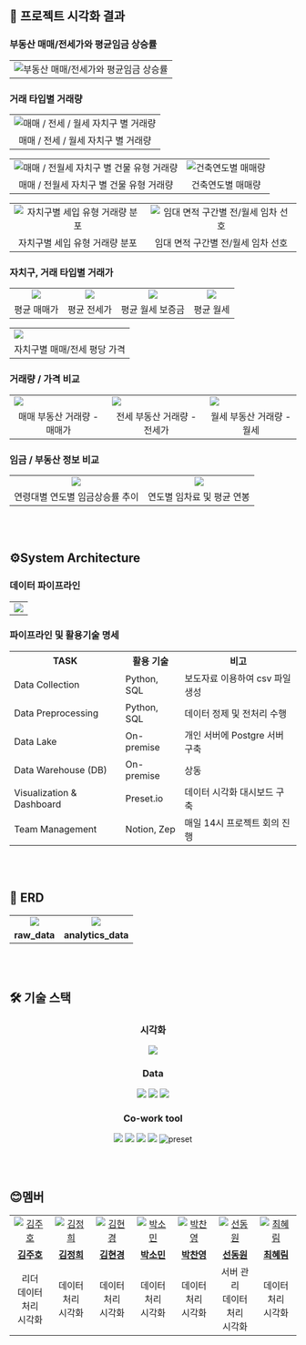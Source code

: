 ## 📍 프로젝트 시각화 결과
### 부동산 매매/전세가와 평균임금 상승률
<table>
  <tr>
    <td align="center">
      <img src="https://github.com/yygs321/more-wages-for-homes/blob/main/pics/visualization_screenshots/image%20(2).png" alt="부동산 매매/전세가와 평균임금 상승률">
    </td>
  </tr>
</table>

### 거래 타입별 거래량
<table>
  <tr>
    <td align="center">
      <img src="https://github.com/yygs321/more-wages-for-homes/blob/main/pics/visualization_screenshots/image%20(4).png" alt="매매 / 전세 / 월세 자치구 별 거래량">
    </td>
  </tr>
  <tr>
    <td align="center">
      <span>매매 / 전세 / 월세 자치구 별 거래량</span>
    </td>
  </tr>
</table>

<table>
  <tr>
    <td align="center">
      <img src="https://github.com/yygs321/more-wages-for-homes/blob/main/pics/visualization_screenshots/image%20(5).png" alt="매매 / 전월세 자치구 별 건물 유형 거래량">
    </td>
    <td align="center">
      <img src="https://github.com/yygs321/more-wages-for-homes/blob/main/pics/visualization_screenshots/image%20(6).png" alt="건축연도별 매매량">
    </td>
  </tr>
  <tr>
    <td align="center">
      <span>매매 / 전월세 자치구 별 건물 유형 거래량</span>
    </td>
    <td align="center">
      <span>건축연도별 매매량</span>
    </td>
  </tr>
</table>
<table>
  <tr>
    <td align="center">
      <img src="https://github.com/yygs321/more-wages-for-homes/blob/main/pics/visualization_screenshots/image%20(7).png" alt="자치구별 세입 유형 거래량 분포">
    </td>
    <td align="center">
      <img src="https://github.com/yygs321/more-wages-for-homes/blob/main/pics/visualization_screenshots/image%20(8).png" alt="임대 면적 구간별 전/월세 임차 선호">
    </td>
  </tr>
  <tr>
    <td align="center">
      <span>자치구별 세입 유형 거래량 분포</span>
    </td>
    <td align="center">
      <span>임대 면적 구간별 전/월세 임차 선호</span>
    </td>
  </tr>
</table>


### 자치구, 거래 타입별 거래가

<table>
  <tr>
    <td align="center">
      <img src="https://github.com/yygs321/more-wages-for-homes/blob/main/pics/visualization_screenshots/image%20(9).png"/>
    </td>
    <td align="center">
      <img src="https://github.com/yygs321/more-wages-for-homes/blob/main/pics/visualization_screenshots/image%20(10).png" />
    </td>
    <td align="center">
      <img src="https://github.com/yygs321/more-wages-for-homes/blob/main/pics/visualization_screenshots/image%20(11).png" />
    </td>
    <td align="center">
      <img src="https://github.com/yygs321/more-wages-for-homes/blob/main/pics/visualization_screenshots/image%20(12).png" />
    </td>
  </tr>
  <tr>
    <td align="center">
      <span>평균 매매가</span>
    </td>
    <td align="center">
      <span>평균 전세가</span>
    </td>
    <td align="center">
      <span>평균 월세 보증금</span>
    </td>
    <td align="center">
      <span>평균 월세</span>
    </td>
  </tr>
</table>
<table>
<tr>
  <td>
    <img src="https://github.com/yygs321/more-wages-for-homes/blob/main/pics/visualization_screenshots/image%20(13).png" />
  </td>
</tr>
<tr>
    <td align="center">
      <span>자치구별 매매/전세 평당 가격</span>
    </td>
</tr>
</table>

### 거래량 / 가격 비교
<table>
  <tr>
    <td>
      <img src="https://github.com/yygs321/more-wages-for-homes/blob/main/pics/visualization_screenshots/image%20(14).png" />
    </td>
      <td>
      <img src="https://github.com/yygs321/more-wages-for-homes/blob/main/pics/visualization_screenshots/image%20(15).png" />
    </td>
      <td>
      <img src="https://github.com/yygs321/more-wages-for-homes/blob/main/pics/visualization_screenshots/image%20(16).png" />
    </td>
  </tr>
  <tr>
    <td align="center">
      <span>매매 부동산 거래량 - 매매가</span>
    </td>
    <td align="center">
      <span>전세 부동산 거래량 - 전세가</span>
    </td>
    <td align="center">
      <span>월세 부동산 거래량 - 월세</span>
    </td>
  </tr>
</table>

### 임금 / 부동산 정보 비교

<table>
  <tr>
    <td align="center">
      <img src="https://github.com/yygs321/more-wages-for-homes/blob/main/pics/visualization_screenshots/image%20(17).png" />
    </td>
    <td align="center">
      <img src="https://github.com/yygs321/more-wages-for-homes/blob/main/pics/visualization_screenshots/image%20(18).png" />
    </td>
  </tr>
  <tr>
    <td align="center">
      <span>연령대별 연도별 임금상승률 추이</span>
    </td>
    <td align="center">
      <span>연도별 임차료 및 평균 연봉</span>
    </td>
  </tr>
</table>

</br>
</br>

## ⚙System Architecture

### 데이터 파이프라인

<table>
  <td align="center">
    <img src="https://github.com/yygs321/more-wages-for-homes/blob/main/pics/system_architecture.png">
  </td>
</table>

### 파이프라인 및 활용기술 명세
<table>
  <tr>
    <th>TASK</th>
    <th>활용 기술</th>
    <th>비고</th>
  </tr>
  <tr>
    <td>Data Collection</td>
    <td>Python, SQL</td>
    <td>보도자료 이용하여 csv 파일 생성</td>
  </tr>
  <tr>
    <td>Data Preprocessing</td>
    <td>Python, SQL</td>
    <td>데이터 정제 및 전처리 수행</td>
  </tr>
  <tr>
    <td>Data Lake</td>
    <td>On-premise</td>
    <td>개인 서버에 Postgre 서버 구축</td>
  </tr>
  <tr>
    <td>Data Warehouse (DB)</td>
    <td>On-premise</td>
    <td>상동</td>
  </tr>
  <tr>
    <td>Visualization & Dashboard</td>
    <td>Preset.io</td>
    <td>데이터 시각화 대시보드 구축</td>
  </tr>
  <tr>
    <td>Team Management</td>
    <td>Notion, Zep</td>
    <td>매일 14시 프로젝트 회의 진행</td>
  </tr>
</table>

</br>
</br>

## 💾 ERD
<table>
  <tr>
    <td align="center">
        <img src="https://github.com/yygs321/more-wages-for-homes/blob/main/pics/raw_data_erd.png">
    </td>
    <td align="center">
        <img src="https://github.com/yygs321/more-wages-for-homes/blob/main/pics/analytics_erd.png">
    </td>
  </tr>
  <tr>
    <td align="center">
      <b>raw_data</b>
    </td>
    <td align="center">
      <b>analytics_data</b>
    </td>
  </tr>
</table>

</br>
</br>

##  🛠 기술 스택

<h3 align="center">시각화</h3>
<p align="center">
    <img src="https://img.shields.io/badge/apachesuperset-20A6C9?&logo=apachesuperset&logoColor=white">
</p>
<h3 align="center">Data</h3>
<p align="center">
    <img src="https://img.shields.io/badge/postgresql-4169E1?&logo=postgresql&logoColor=white">
    <img src="https://img.shields.io/badge/Python-3776AB?&logo=python&logoColor=white">
    <img src="https://img.shields.io/badge/pandas-150458?&logo=pandas&logoColor=white">
</p>
<h3 align="center">Co-work tool</h3>
<p align="center">
    <img src="https://img.shields.io/badge/ubuntu-E95420?&logo=ubuntu&logoColor=white">
    <img src="https://img.shields.io/badge/github-181717?&logo=github&logoColor=white">
    <img src="https://img.shields.io/badge/Notion-232F3E?&logo=Notion&logoColor=white">
    <img src="https://img.shields.io/badge/slack-E4637C?&logo=slack&logoColor=white">
    <img src="https://img.shields.io/badge/preset--io-00B992?logoColor=white" alt="preset" />
</p>

</br>
</br>

## 😊멤버

<table>
  <tr>
    <td align="center">
      <a href="https://github.com/hosic2">
        <img src="https://github.com/hosic2.png" alt="김주호" />
      </a>
    </td>
     <td align="center">
      <a href="https://github.com/kimhee02">
        <img src="https://github.com/kimhee02.png" alt="김정희" />
      </a>
    </td>
    <td align="center">
      <a href="https://github.com/DEHailey">
        <img src="https://github.com/DEHailey.png" alt="김현경" />
      </a>
    </td>
    <td align="center">
      <a href="https://github.com/yygs321">
        <img src="https://github.com/yygs321.png" alt="박소민" />
      </a>
    </td>
    <td align="center">
      <a href="https://github.com/Park-Chanyeong">
        <img src="https://github.com/Park-Chanyeong.png" alt="박찬영" />
      </a>
    </td>
    <td align="center">
      <a href="https://github.com/boolYikes">
        <img src="https://github.com/boolYikes.png" alt="선동원" />
      </a>
    </td>
    <td align="center">
      <a href="https://github.com/HaelimC">
        <img src="https://github.com/HaelimC.png" alt="최혜림" />
      </a>
    </td>
  </tr>
  <tr>
    <td align="center">
      <a href="https://github.com/hosic2">
        <b>김주호</b>
      </a>
    </td>
     <td align="center">
      <a href="https://github.com/kimhee02">
        <b>김정희</b>
      </a>
    </td>
    <td align="center">
      <a href="https://github.com/DEHailey">
        <b>김현경</b>
      </a>
    </td>
    <td align="center">
      <a href="https://github.com/yygs321">
        <b>박소민</b>
      </a>
    </td>
    <td align="center">
      <a href="https://github.com/Park-Chanyeong">
        <b>박찬영</b>
      </a>
    </td>
    <td align="center">
      <a href="https://github.com/boolYikes">
        <b>선동원</b>
      </a>
    </td>
    <td align="center">
      <a href="https://github.com/HaelimC">
        <b>최혜림</b>
      </a>
    </td>
  </tr>
  <tr>
    <td align="center">
      <span>리더<br>데이터 처리<br>시각화</span>
    </td>
    <td align="center">
      <span>데이터 처리<br>시각화</span>
    </td>
    <td align="center">
      <span>데이터 처리<br>시각화</span>
    </td>
    <td align="center">
      <span>데이터 처리<br>시각화</span>
    </td>
    <td align="center">
      <span>데이터 처리<br>시각화</span>
    </td>
    <td align="center">
      <span>서버 관리<br>데이터 처리<br>시각화</span>
    </td>
    <td align="center">
      <span>데이터 처리<br>시각화</span>
    </td>
  </tr>
</table>


